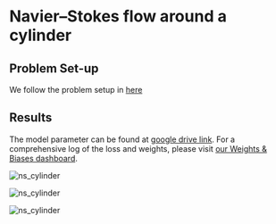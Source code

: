 # Navier–Stokes flow around a cylinder

## Problem Set-up

We follow the problem setup in [here](https://wwwold.mathematik.tu-dortmund.de/~featflow/en/benchmarks/cfdbenchmarking/flow/dfg_benchmark2_re100.html)




## Results

The model parameter can be found at [google drive link](https://drive.google.com/drive/folders/1wy_SJUMPOMFM19P9ChGu_cRlk99VRdZ1?usp=drive_link). For a comprehensive log of the loss and weights, please visit [our Weights & Biases dashboard](https://wandb.ai/jaxpi/ns_unsteady_cylinder?workspace=user-).


![ns_cylinder](figures/ns_cylinder_u.gif)

![ns_cylinder](figures/ns_cylinder_v.gif)

![ns_cylinder](figures/ns_cylinder_w.gif)